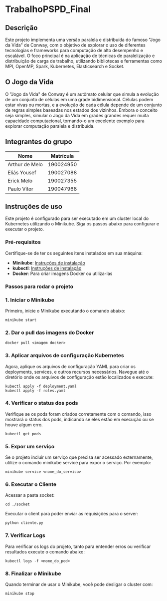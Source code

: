 # TrabalhoPSPD_Final

## Descrição
Este projeto implementa uma versão paralela e distribuída do famoso "Jogo da Vida" de Conway, com o objetivo de explorar o uso de diferentes tecnologias e frameworks para computação de alto desempenho e escalável. O foco principal é na aplicação de técnicas de paralelização e distribuição de carga de trabalho, utilizando bibliotecas e ferramentas como MPI, OpenMP, Spark, Kubernetes, Elasticsearch e Socket.

## O Jogo da Vida
O "Jogo da Vida" de Conway é um autômato celular que simula a evolução de um conjunto de células em uma grade bidimensional. Células podem estar vivas ou mortas, e a evolução de cada célula depende de um conjunto de regras simples baseadas nos estados dos vizinhos. Embora o conceito seja simples, simular o Jogo da Vida em grades grandes requer muita capacidade computacional, tornando-o um excelente exemplo para explorar computação paralela e distribuída.

## Integrantes do grupo
| Nome | Matrícula |
|---|---|
| Arthur de Melo | 190024950
| Eliás Yousef   | 190027088
| Erick Melo     | 190027355
| Paulo Vítor    | 190047968

## Instruções de uso
Este projeto é configurado para ser executado em um cluster local do Kubernetes utilizando o Minikube. Siga os passos abaixo para configurar e executar o projeto.

### Pré-requisitos

Certifique-se de ter os seguintes itens instalados em sua máquina:

- **Minikube**: [Instruções de instalação](https://minikube.sigs.k8s.io/docs/start/)
- **kubectl**: [Instruções de instalação](https://kubernetes.io/docs/tasks/tools/install-kubectl/)
- **Docker**: Para criar imagens Docker ou utiliza-las

### Passos para rodar o projeto

### 1. Iniciar o Minikube

Primeiro, inicie o Minikube executando o comando abaixo:

```
minikube start
```

### 2. Dar o pull das imagens do Docker

```
docker pull <imagem docker>
```

### 3. Aplicar arquivos de configuração Kubernetes

Agora, aplique os arquivos de configuração YAML para criar os deployments, services, e outros recursos necessários. Navegue até o diretório onde os arquivos de configuração estão localizados e execute:

```
kubectl apply -f deployment.yaml
kubectl apply -f roles.yaml
```

### 4. Verificar o status dos pods

Verifique se os pods foram criados corretamente com o comando, isso mostrará o status dos pods, indicando se eles estão em execução ou se houve algum erro.

```
kubectl get pods
```

### 5. Expor um serviço

Se o projeto incluir um serviço que precisa ser acessado externamente, utilize o comando minikube service para expor o serviço. Por exemplo:

```
minikube service <nome_do_servico>
```


### 6. Executar o Cliente

Acessar a pasta socket:

```
cd ./socket
```

Executar o client para poder enviar as requisições para o server:

```
python cliente.py
```

### 7. Verificar Logs

Para verificar os logs do projeto, tanto para entender erros ou verificar resultados execute o comando abaixo:

```
kubectl logs -f <nome_do_pod>
```

### 8. Finalizar o Minikube

Quando terminar de usar o Minikube, você pode desligar o cluster com:

```
minikube stop
```



